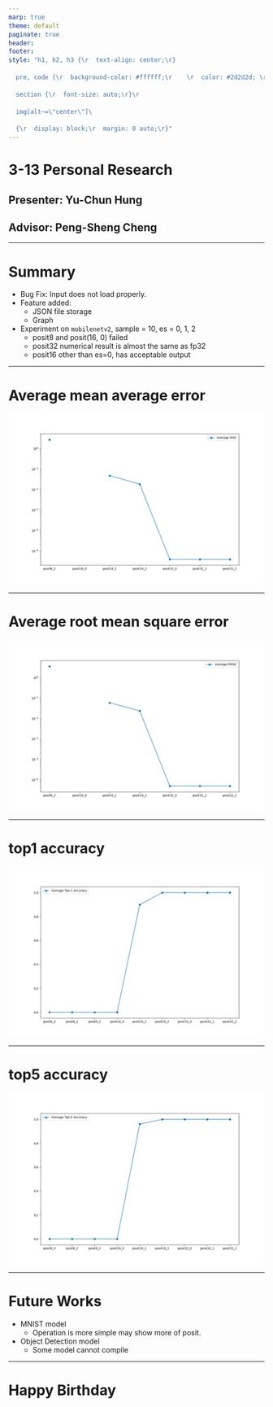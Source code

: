 ```yaml
---
marp: true
theme: default
paginate: true
header: 
footer: 
style: "h1, h2, h3 {\r  text-align: center;\r}

  pre, code {\r  background-color: #ffffff;\r    \r  color: #2d2d2d; \r  \r  font-size: auto;\r }\r

  section {\r  font-size: auto;\r}\r

  img[alt~=\"center\"]\ 

  {\r  display: block;\r  margin: 0 auto;\r}"
---
```


# 3-13 Personal Research
## Presenter: Yu-Chun Hung
## Advisor: Peng-Sheng Cheng

---

# Summary

- Bug Fix: Input does not load properly.
- Feature added: 
	- JSON file storage
	- Graph
- Experiment on `mobilenetv2`, sample = 10, es = 0, 1, 2
	- posit8 and posit(16, 0) failed
	- posit32 numerical result is almost the same as fp32
	- posit16 other than es=0, has acceptable output
---

# Average mean average error

![center h:480](note_image/mobilenet-imagenet1000_mae.png)

---

# Average root mean square error 

![center h:480](note_image/mobilenet-imagenet1000_rmse.png)

---

# top1 accuracy 

![center h:480](note_image/mobilenet-imagenet1000_top1_accuracy.png)

---

# top5 accuracy

![center h:480](note_image/mobilenet-imagenet1000_top5_accuracy.png)

---

# Future Works

- MNIST model
	- Operation is more simple may show more of posit.
- Object Detection model
  - Some model cannot compile

---

# Happy Birthday
